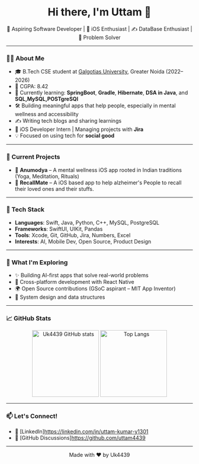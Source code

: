 <h1 align="center">Hi there, I'm Uttam 👋</h1>

<p align="center">
  🚀 Aspiring Software Developer | 📱 iOS Enthusiast | ✍️ DataBase Enthusiast | 🧠 Problem Solver  
</p>

---

### 👨‍💻 About Me

- 🎓 B.Tech CSE student at [Galgotias University](https://www.galgotiasuniversity.edu.in), Greater Noida (2022–2026)  
- 🌟 CGPA: 8.42  
- 🧠 Currently learning: **SpringBoot**, **Gradle**, **Hibernate**, **DSA in Java**, and **SQL,MySQL,POSTgreSQl**  
- 🛠️ Building meaningful apps that help people, especially in mental wellness and accessibility  
- ✍️ Writing tech blogs and sharing learnings  
- 💼 iOS Developer Intern | Managing projects with **Jira**  
- 💡 Focused on using tech for **social good**  

---

### 🚧 Current Projects

- 📱 **Anumodya** – A mental wellness iOS app rooted in Indian traditions (Yoga, Meditation, Rituals)
- 📱 **RecallMate** – A iOS based app to help alzheimer's People to recall their loved ones and their stuffs.
---

### 🔧 Tech Stack

- **Languages**: Swift, Java, Python, C++, MySQL, PostgreSQL  
- **Frameworks**: SwiftUI, UIKit, Pandas 
- **Tools**: Xcode, Git, GitHub, Jira, Numbers, Excel  
- **Interests**: AI, Mobile Dev, Open Source, Product Design  

---

### 🌱 What I'm Exploring

- ✨ Building AI-first apps that solve real-world problems  
- 📱 Cross-platform development with React Native  
- 🌍 Open Source contributions (GSoC aspirant – MIT App Inventor)  
- 🧩 System design and data structures  

---

### 📈 GitHub Stats

<p align="center">
  <img src="https://github-readme-stats.vercel.app/api?username=uttam4439&show_icons=true&theme=radical" alt="Uk4439 GitHub stats" height="180" />
  <img src="https://github-readme-stats.vercel.app/api/top-langs/?username=uttam4439&layout=compact&theme=radical" alt="Top Langs" height="180" />
</p>

---

### 📫 Let's Connect!

- 💼 [LinkedIn]https://linkedin.com/in/uttam-kumar-y1301 
- 🧠 [GitHub Discussions]https://github.com/uttam4439

---

<p align="center">
  Made with ❤️ by Uk4439
</p>

